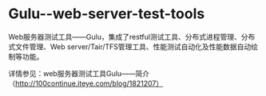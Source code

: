 Gulu--web-server-test-tools
===========================

Web服务器测试工具——Gulu，集成了restful测试工具、分布式进程管理、分布式文件管理、Web server/Tair/TFS管理工具、性能测试自动化及性能数据自动绘制等功能。

详情参见：web服务器测试工具Gulu——简介（http://100continue.iteye.com/blog/1821207）
